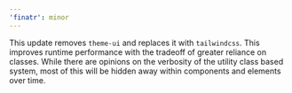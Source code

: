 ```yaml
---
'finatr': minor
---
```


This update removes `theme-ui` and replaces it with `tailwindcss`. This improves runtime performance with the tradeoff of greater reliance on classes. While there are opinions on the verbosity of the utility class based system, most of this will be hidden away within components and elements over time.
